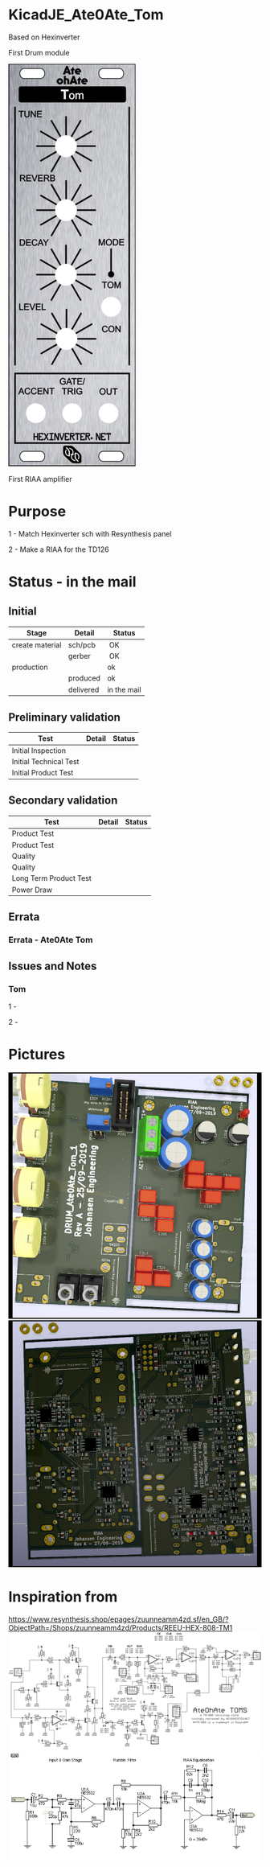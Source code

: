 # KicadJE_Ate0Ate_Tom
Based on Hexinverter

First Drum module

![](ReSynthesis-REEU-HEX-808-TM1.jpg)

First RIAA amplifier

# Purpose
1 - Match Hexinverter sch with Resynthesis panel

2 - Make a RIAA for the TD126
# Status - in the mail
## Initial 
| Stage  | Detail | Status |
| ------------- | ------------- | ------------- |
| create material  | sch/pcb | OK  |
| | gerber | OK |
| production  |   | ok |
|  | produced | ok |
|  | delivered | in the mail |

## Preliminary validation
| Test  | Detail | Status |
| ------------- | ------------- | ------------- |
| Initial Inspection | |  |
| Initial Technical Test |  | |
| Initial Product Test |  | |

## Secondary validation
| Test  | Detail | Status |
| ------------- | ------------- |------------- |
| Product Test |  | |
| Product Test |  |  |
| Quality | | |
| Quality |  |  |
| Long Term Product Test |  |  |
| Power Draw |  | 

## Errata
### Errata - Ate0Ate Tom

## Issues and Notes
### Tom
1 -

2 - 

# Pictures
![](KicadJE_AteOhAte/KicadJE_AteOhAte_Top2.png)
![](KicadJE_AteOhAte/KicadJE_AteOhAte_Bottom1.png)

# Inspiration from 
https://www.resynthesis.shop/epages/zuunneamm4zd.sf/en_GB/?ObjectPath=/Shops/zuunneamm4zd/Products/REEU-HEX-808-TM1
![](AteOhAte_TOMS_schematic_v1.png)
![](KicadJE_AteOhAte/RIAA.gif)
